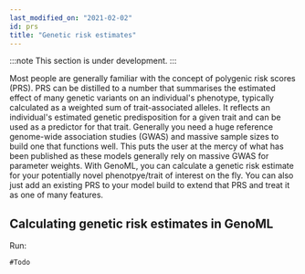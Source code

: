 ```yaml
---
last_modified_on: "2021-02-02"
id: prs
title: "Genetic risk estimates"
---
```


:::note
This section is under development.
:::

Most people are generally familiar with the concept of polygenic risk scores (PRS). PRS can be distilled to a number that summarises the estimated effect of many genetic variants on an individual's phenotype, typically calculated as a weighted sum of trait-associated alleles. It reflects an individual's estimated genetic predisposition for a given trait and can be used as a predictor for that trait. Generally you need a huge reference genome-wide association studies (GWAS) and massive sample sizes to build one that functions well. This puts the user at the mercy of what has been published as these models generally rely on massive GWAS for parameter weights. With GenoML, you can calculate a genetic risk estimate for your potentially novel phenotpye/trait of interest on the fly. You can also just add an existing PRS to your model build to extend that PRS and treat it as one of many features.  

## Calculating genetic risk estimates in GenoML 
Run:

```shell
#Todo
```

